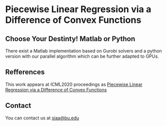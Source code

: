 # Piecewise Linear Regression via a Difference of Convex Functions

## Choose Your Destinty! Matlab or Python

There exist a Matlab implementation based on Gurobi solvers and a python version with our parallel algorithm which can be further adapted to GPUs.


## Refferences

This work appears at ICML2020 proceedings as [Piecewise Linear Regression via a Difference of Convex Functions](https://arxiv.org/pdf/2007.02422.pdf)

## Contact

You can contact us at siaa@bu.edu



